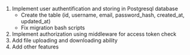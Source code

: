 1. Implement user authentification and storing in Postgresql database
    - Create the table (id, username, email, password_hash, created_at, updated_at)
    - Fix migration bash scripts
2. Implement authorization using middleware for access token check
3. Add file uploading and downloading ability
4. Add other features
